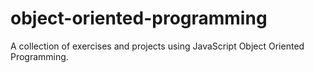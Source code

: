# object-oriented-programming
A collection of exercises and projects using JavaScript Object Oriented Programming.

